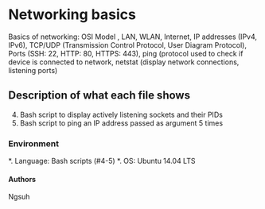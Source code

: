 # Networking basics
Basics of networking: OSI Model , LAN, WLAN, Internet, IP addresses (IPv4, IPv6), TCP/UDP (Transmission Control Protocol, User Diagram Protocol), Ports (SSH: 22, HTTP: 80, HTTPS: 443), ping (protocol used to check if device is connected to network, netstat (display network connections, listening ports)

## Description of what each file shows
4. Bash script to display actively listening sockets and their PIDs
5. Bash script to ping an IP address passed as argument 5 times

### Environment
*. Language: Bash scripts (#4-5)
*. OS: Ubuntu 14.04 LTS

#### Authors 
Ngsuh 
